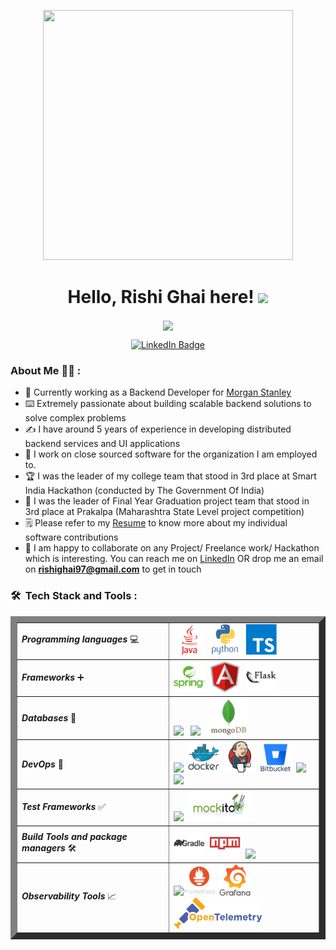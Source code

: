 <body>

<p align="center">
<img width="400" height="400" src="https://thumbs.dreamstime.com/b/programmer-man-vector-stylized-young-developer-person-classic-professional-coding-software-typing-code-flat-cartoon-illustration-101754565.jpg">
</p>

<h1 align="center">Hello, Rishi Ghai here!
<img src="https://media.giphy.com/media/hvRJCLFzcasrR4ia7z/giphy.gif" width="40"></h1>

<p align="center">
<img align="center" src="https://media1.giphy.com/media/USV0ym3bVWQJJmNu3N/giphy.gif?cid=ecf05e47int1akjc2pdxlhknc1xd6osidnl9i12vilcljj0b&rid=giphy.gif&ct=g" width="100"/>
</p>
<p align="center">
<a href="https://www.linkedin.com/in/rishi-ghai-7675b3184/"><img src="https://img.shields.io/badge/LinkedIn-blue?style=for-the-badge&logo=linkedin&logoColor=white" alt="LinkedIn Badge"></a>
</p>


### About Me 👨‍💻 :

- 🏢 Currently working as a Backend Developer for <a href="https://www.morganstanley.com">Morgan Stanley</a>
- ⌨️ Extremely passionate about building scalable backend solutions to solve complex problems
- ✍️ I have around 5 years of experience in developing distributed backend services and UI applications
- 📕 I work on close sourced software for the organization I am employed to.
- 🏆 I was the leader of my college team that stood in 3rd place at Smart India Hackathon (conducted by The Government Of India)
- 🏅 I was the leader of Final Year Graduation project team that stood in 3rd place at Prakalpa (Maharashtra State Level project competition)
- 🗒️ Please refer to my [Resume](Rishi's%20Resume.pdf) to know more about my individual software contributions
- 🤝 I am happy to collaborate on any Project/ Freelance work/ Hackathon which is interesting. You can reach me on <a href="https://www.linkedin.com/in/rishi-ghai-7675b3184/">LinkedIn</a> OR drop me an email on <b>rishighai97@gmail.com</b> to get in touch

### 🛠 &nbsp;Tech Stack and Tools :
<table border="10">

<tr>
    <td>
    <b><i>Programming languages</i></b> 💻
    </td>
    <td>
        <img height="50" src="https://raw.githubusercontent.com/devicons/devicon/master/icons/java/java-plain-wordmark.svg">&nbsp;&nbsp;<img height="50" src="https://raw.githubusercontent.com/devicons/devicon/master/icons/python/python-original-wordmark.svg">&nbsp;&nbsp;<img height="50" src="https://raw.githubusercontent.com/devicons/devicon/master/icons/typescript/typescript-plain.svg">
    </td>
</tr>

<tr>
    <td><b><i>Frameworks</i></b> ➕</td>
    <td>
        <img height="50" src="https://raw.githubusercontent.com/devicons/devicon/master/icons/spring/spring-original-wordmark.svg">&nbsp;&nbsp;<img height="50" src="https://raw.githubusercontent.com/devicons/devicon/master/icons/angularjs/angularjs-original.svg">&nbsp;&nbsp;<img height="50" src="https://raw.githubusercontent.com/devicons/devicon/master/icons/flask/flask-original-wordmark.svg">    
    </td>
</tr>

<tr>
    <td><b><i>Databases</i></b> 📁</td>
    <td> 
        <img height="40" src="https://upload.wikimedia.org/wikipedia/commons/f/f4/Elasticsearch_logo.svg">&nbsp;&nbsp; <img height="30" src="https://pipes.datavirtuality.com/wp-content/uploads/sites/2/2021/09/kdb-1-768x206.png"> &nbsp;&nbsp; <img height="60" src="https://raw.githubusercontent.com/devicons/devicon/master/icons/mongodb/mongodb-original-wordmark.svg">
    </td>
</tr>

<tr>
    <td><b><i>DevOps</i></b> 💾 </td>
    <td>
        <img height="50" src="https://upload.wikimedia.org/wikipedia/commons/6/6e/UNIX_logo.svg">&nbsp;&nbsp;<img height="50" src="https://raw.githubusercontent.com/devicons/devicon/master/icons/docker/docker-original-wordmark.svg">&nbsp;&nbsp;<img height="50" src="https://raw.githubusercontent.com/devicons/devicon/master/icons/jenkins/jenkins-original.svg">&nbsp;&nbsp;<img height="50" src="https://raw.githubusercontent.com/devicons/devicon/master/icons/bitbucket/bitbucket-original-wordmark.svg">&nbsp;&nbsp;<img height="50" src="https://upload.wikimedia.org/wikipedia/commons/7/77/Apache_ZooKeeper_logo.svg">&nbsp;&nbsp;<img height="50" src="https://logodix.com/logo/1967091.png">&nbsp;&nbsp;
    </td>
</tr>

<tr>
    <td><b><i>Test Frameworks</i></b> ✅</td>
    <td>
        <img height="50" src="https://junit.org/junit4/images/junit5-banner.png">&nbsp;&nbsp;<img height="50" src="https://raw.githubusercontent.com/mockito/mockito/main/src/javadoc/org/mockito/logo.png">
    </td>
</tr>

<tr>
    <td><b><i>Build Tools and package managers</i></b> 🛠️</td>
    <td>
        <img height="50" src="https://raw.githubusercontent.com/devicons/devicon/master/icons/gradle/gradle-plain-wordmark.svg">&nbsp;&nbsp;<img height="50" src="https://raw.githubusercontent.com/devicons/devicon/master/icons/npm/npm-original-wordmark.svg">&nbsp;&nbsp;<img height="50" src="https://toppng.com/uploads/preview/jfrog-artifactory-ico-11562993736qsiwwo3mrn.png">
    </td>
</tr>

<tr>
    <td><b><i>Observability Tools</i></b> 📈 </td>
    <td>
        <img height="50" src="https://symbols.getvecta.com/stencil_86/23_kibana.6039c2abab.png"><img height="50" src="https://raw.githubusercontent.com/devicons/devicon/master/icons/prometheus/prometheus-original-wordmark.svg">&nbsp;&nbsp;<img height="50" src="https://raw.githubusercontent.com/devicons/devicon/master/icons/grafana/grafana-original-wordmark.svg">&nbsp;&nbsp;<img height="50" src="https://raw.githubusercontent.com/open-telemetry/opentelemetry-rust/main/assets/logo-text.png">
    </td>
</tr>

</table>

</body>
